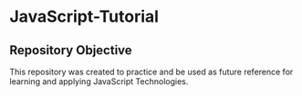 # JavaScript-Tutorial

## Repository Objective

This repository was created to practice and be used as future reference for learning and applying JavaScript Technologies.  
